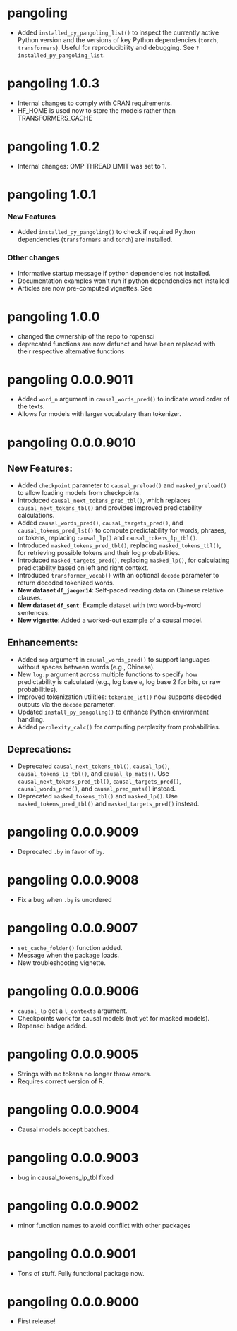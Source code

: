 # pangoling 

- Added `installed_py_pangoling_list()` to inspect the currently active Python version and the versions of key Python dependencies (`torch`, `transformers`). Useful for reproducibility and debugging. See `?installed_py_pangoling_list`.


# pangoling 1.0.3

- Internal changes to comply with CRAN requirements.
- HF_HOME is used now to store the models rather than TRANSFORMERS_CACHE

# pangoling 1.0.2

- Internal changes: OMP THREAD LIMIT was set to 1.

# pangoling 1.0.1

### New Features
- Added `installed_py_pangoling()` to check if required Python dependencies (`transformers` and `torch`) are installed.

### Other changes
- Informative startup message if python dependencies not installed.
- Documentation examples won't run if python dependencies not installed
- Articles are now pre-computed vignettes. See

# pangoling 1.0.0

- changed the ownership of the repo to ropensci
- deprecated functions are now defunct and have been replaced with their respective alternative functions

# pangoling 0.0.0.9011

- Added `word_n` argument in `causal_words_pred()` to indicate word order of the
  texts.
- Allows for models with larger vocabulary than tokenizer.

# pangoling 0.0.0.9010

## New Features:
- Added `checkpoint` parameter to `causal_preload()` and `masked_preload()` to 
allow loading models from checkpoints.
- Introduced `causal_next_tokens_pred_tbl()`, which replaces 
`causal_next_tokens_tbl()` and provides improved predictability calculations.
- Added `causal_words_pred()`, `causal_targets_pred()`, and 
`causal_tokens_pred_lst()` to compute predictability for words, phrases, or 
tokens, replacing `causal_lp()` and `causal_tokens_lp_tbl()`.
- Introduced `masked_tokens_pred_tbl()`, replacing `masked_tokens_tbl()`, for 
retrieving possible tokens and their log probabilities.
- Introduced `masked_targets_pred()`, replacing `masked_lp()`, for calculating 
predictability based on left and right context.
- Introduced `transformer_vocab()` with an optional `decode` parameter to return
decoded tokenized words.
- **New dataset `df_jaeger14`**: Self-paced reading data on Chinese relative 
clauses.
- **New dataset `df_sent`**: Example dataset with two word-by-word sentences.
- **New vignette**: Added a worked-out example of a causal model.

## Enhancements:
- Added `sep` argument in `causal_words_pred()` to support languages without 
spaces between words (e.g., Chinese).
- New `log.p` argument across multiple functions to specify how predictability 
is calculated (e.g., log base *e*, log base 2 for bits, or raw probabilities).
- Improved tokenization utilities: `tokenize_lst()` now supports decoded outputs 
via the `decode` parameter.
- Updated `install_py_pangoling()` to enhance Python environment handling.
- Added `perplexity_calc()` for computing perplexity from probabilities.

## Deprecations:
- Deprecated `causal_next_tokens_tbl()`, `causal_lp()`, 
`causal_tokens_lp_tbl()`, and `causal_lp_mats()`. Use 
`causal_next_tokens_pred_tbl()`, `causal_targets_pred()`, 
`causal_words_pred()`, and `causal_pred_mats()` instead.
- Deprecated `masked_tokens_tbl()` and `masked_lp()`. Use 
`masked_tokens_pred_tbl()` and `masked_targets_pred()` instead.

# pangoling 0.0.0.9009
* Deprecated `.by` in favor of `by`.

# pangoling 0.0.0.9008
* Fix a bug when  `.by` is unordered

# pangoling 0.0.0.9007
* `set_cache_folder()` function added.
* Message when the package loads.
* New troubleshooting vignette.

# pangoling 0.0.0.9006
* `causal_lp` get a `l_contexts` argument.
* Checkpoints work for causal models (not yet for masked models).
* Ropensci badge added.

# pangoling 0.0.0.9005
* Strings with no tokens no longer throw errors. 
* Requires correct version of R. 

# pangoling 0.0.0.9004
* Causal models accept batches. 

# pangoling 0.0.0.9003
* bug in causal_tokens_lp_tbl fixed

# pangoling 0.0.0.9002
* minor function names to avoid conflict with other packages

# pangoling 0.0.0.9001
* Tons of stuff. Fully functional package now.

# pangoling 0.0.0.9000
* First release!



